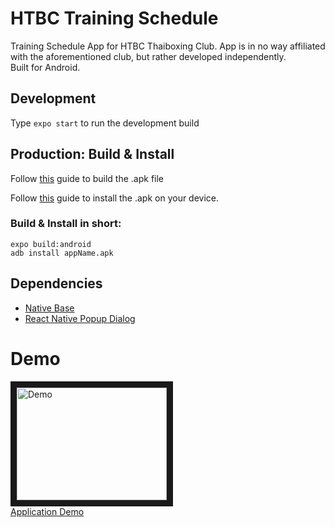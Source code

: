 # HTBC Training Schedule

Training Schedule App for HTBC Thaiboxing Club. App is in no way affiliated with the aforementioned club, but rather developed independently.  
Built for Android.

## Development

Type `expo start` to run the development build

## Production: Build & Install

Follow [this](https://docs.expo.io/versions/latest/guides/building-standalone-apps.html) guide to build the .apk file

Follow [this](https://www.xda-developers.com/install-adb-windows-macos-linux/) guide to install the .apk on your device.

### Build & Install in short:

`expo build:android`  
`adb install appName.apk`

## Dependencies

- [Native Base](https://docs.nativebase.io/)
- [React Native Popup Dialog](https://github.com/jacklam718/react-native-popup-dialog)

# Demo

<a href="http://www.youtube.com/watch?feature=player_embedded&v=v_XiRjFnJ4Q" target="_blank"><img src="http://img.youtube.com/vi/v_XiRjFnJ4Q/0.jpg" alt="Demo" width="240" height="180" border="10" /></a><br> [Application Demo](https://www.youtube.com/watch?v=v_XiRjFnJ4Q)
